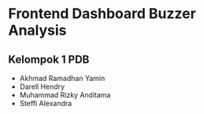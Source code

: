 # Frontend Dashboard Buzzer Analysis

## Kelompok 1 PDB

- Akhmad Ramadhan Yamin
- Darell Hendry
- Muhammad Rizky Anditama
- Steffi Alexandra
